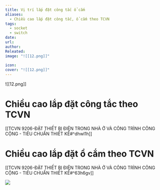```yaml
---
title: Vị trí lắp đặt công tắc ổ cắm
aliases:
  - Chiều cao lắp đặt công tắc, ổ cắm theo TCVN
tags:
  - socket
  - switch
date: 
url: 
author: 
Releated: 
image: "![[12.png]]"
 
icon: 
cover: "![[12.png]]"
---
```

![[12.png]]
# Chiều cao lắp đặt công tắc theo TCVN

[[TCVN 9206-ĐẶT THIẾT BỊ ĐIỆN TRONG NHÀ Ở VÀ CÔNG TRÌNH CÔNG CỘNG - TIÊU CHUẨN THIẾT KẾ#^dhwl1h]]


# Chiều cao lắp đặt ổ cắm theo TCVN


[[TCVN 9206-ĐẶT THIẾT BỊ ĐIỆN TRONG NHÀ Ở VÀ CÔNG TRÌNH CÔNG CỘNG - TIÊU CHUẨN THIẾT KẾ#^63h6gv]]

![](https://i.imgur.com/kQB6Hac.png)
